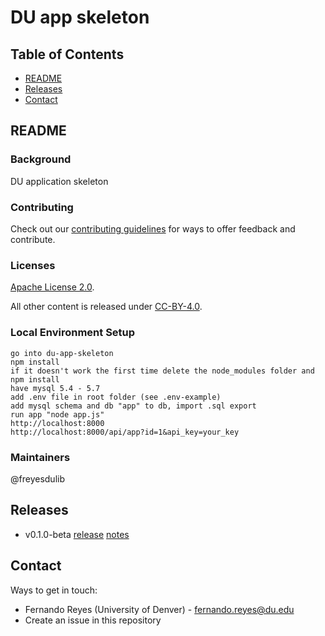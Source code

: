 # DU app skeleton

## Table of Contents

* [README](#readme)
* [Releases](#releases)
* [Contact](#contact)

## README

### Background

DU application skeleton

### Contributing

Check out our [contributing guidelines](/CONTRIBUTING.md) for ways to offer feedback and contribute.

### Licenses

[Apache License 2.0](https://www.apache.org/licenses/LICENSE-2.0).

All other content is released under [CC-BY-4.0](https://creativecommons.org/licenses/by/4.0/).

### Local Environment Setup

```
go into du-app-skeleton
npm install
if it doesn't work the first time delete the node_modules folder and npm install
have mysql 5.4 - 5.7
add .env file in root folder (see .env-example)
add mysql schema and db "app" to db, import .sql export
run app "node app.js"
http://localhost:8000
http://localhost:8000/api/app?id=1&api_key=your_key
```

### Maintainers

@freyesdulib

## Releases
* v0.1.0-beta [release]() [notes]()


## Contact

Ways to get in touch:

* Fernando Reyes (University of Denver) - fernando.reyes@du.edu
* Create an issue in this repository
